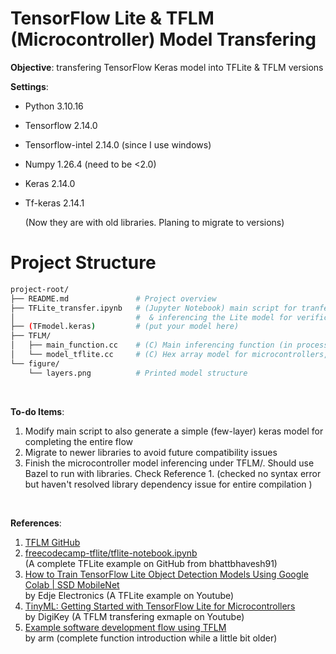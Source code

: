 # TensorFlow Lite & TFLM (Microcontroller) Model Transfering

**Objective**: transfering TensorFlow Keras model into TFLite & TFLM versions

**Settings**: 
* Python 3.10.16  
* Tensorflow 2.14.0
* Tensorflow-intel 2.14.0  (since I use windows)
* Numpy 1.26.4  (need to be <2.0)
* Keras 2.14.0
* Tf-keras 2.14.1

  (Now they are with old libraries. Planing to migrate to versions)


# Project Structure
```bash
project-root/
├── README.md               # Project overview
├── TFLite_transfer.ipynb   # (Jupyter Notebook) main script for tranfering models into Lite & Microcontroller version 
│                           #  & inferencing the Lite model for verification purpose
├── (TFmodel.keras)         # (put your model here)
├── TFLM/                
│   ├── main_function.cc    # (C) Main inferencing function (in processing, not runnable)
│   └── model_tflite.cc     # (C) Hex array model for microcontrollers, generated by main script
└── figure/
    └── layers.png          # Printed model structure
```

<br/>

**To-do Items**:
1. Modify main script to also generate a simple (few-layer) keras model for completing the entire flow
2. Migrate to newer libraries to avoid future compatibility issues
3. Finish the microcontroller model inferencing under TFLM/. Should use Bazel to run with libraries. Check Reference 1.
   (checked no syntax error but haven't resolved library dependency issue for entire compilation )

<br/>

**References**:
1. [TFLM GitHub](https://github.com/tensorflow/tflite-micro?tab=readme-ov-file)<br/>
2. [freecodecamp-tflite/tflite-notebook.ipynb](https://github.com/bhattbhavesh91/freecodecamp-tflite/blob/main/tflite-notebook.ipynb)
   <br/>(A complete TFLite example on GitHub from bhattbhavesh91)<br/>
3. [How to Train TensorFlow Lite Object Detection Models Using Google Colab | SSD MobileNet](https://www.youtube.com/watch?v=XZ7FYAMCc4M)
   <br/>by Edje Electronics (A TFLite example on Youtube)<br/>
4. [TinyML: Getting Started with TensorFlow Lite for Microcontrollers](https://www.youtube.com/watch?v=gDFWCxrJruQ)
   <br/>by DigiKey (A TFLM transfering exmaple on Youtube)<br/>
5. [Example software development flow using TFLM](https://developer.arm.com/documentation/109267/0102/ML-software-development-for-Arm-Cortex-M-processors/Example-software-development-flow-using-TFLM)
   <br/>by arm (complete function introduction while a little bit older)<br/>


